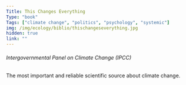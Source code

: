 ```yaml
---
Title: This Changes Everything
Type: "book"
Tags: ["climate change", "politics", "psychology", "systemic"]
img: /img/ecology/biblio/thischangeseverything.jpg
hidden: true
link: ""
---
```


###### Intergovernmental Panel on Climate Change (IPCC)

The most important and reliable scientific source about climate change.